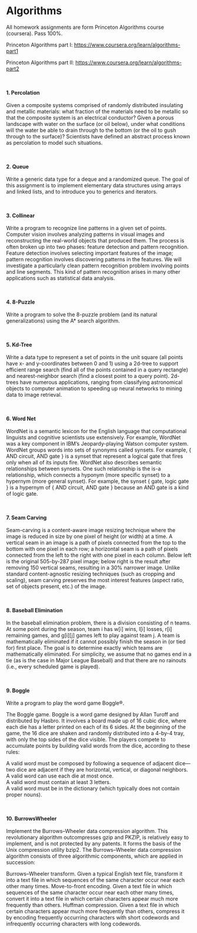 # Algorithms

All homework assignments are form Princeton Algorithms course (coursera).
Pass 100%.

Princeton Algorithms part I: https://www.coursera.org/learn/algorithms-part1

Princeton Algorithms part II: https://www.coursera.org/learn/algorithms-part2
<br/>
<br/>
<br/>

**1. Percolation** <br/><br/>
Given a composite systems comprised of randomly distributed insulating and metallic materials: what fraction of the materials need to be metallic so that the composite system is an electrical conductor? Given a porous landscape with water on the surface (or oil below), under what conditions will the water be able to drain through to the bottom (or the oil to gush through to the surface)? Scientists have defined an abstract process known as percolation to model such situations.
<br/>
<br/>
<br/>

**2. Queue** <br/><br/>
Write a generic data type for a deque and a randomized queue. The goal of this assignment is to implement elementary data structures using arrays and linked lists, and to introduce you to generics and iterators.
<br/>
<br/>
<br/>

**3. Collinear** <br/><br/>
Write a program to recognize line patterns in a given set of points.
Computer vision involves analyzing patterns in visual images and reconstructing the real-world objects that produced them. The process is often broken up into two phases: feature detection and pattern recognition. Feature detection involves selecting important features of the image; pattern recognition involves discovering patterns in the features. We will investigate a particularly clean pattern recognition problem involving points and line segments. This kind of pattern recognition arises in many other applications such as statistical data analysis.
<br/>
<br/>
<br/>


**4. 8-Puzzle** <br/><br/>
Write a program to solve the 8-puzzle problem (and its natural generalizations) using the A* search algorithm.
<br/>
<br/>
<br/>


**5. Kd-Tree** <br/><br/>
Write a data type to represent a set of points in the unit square (all points have x- and y-coordinates between 0 and 1) using a 2d-tree to support efficient range search (find all of the points contained in a query rectangle) and nearest-neighbor search (find a closest point to a query point). 2d-trees have numerous applications, ranging from classifying astronomical objects to computer animation to speeding up neural networks to mining data to image retrieval.
<br/>
<br/>
<br/>



**6. Word Net** <br/><br/>
WordNet is a semantic lexicon for the English language that computational linguists and cognitive scientists use extensively. For example, WordNet was a key component in IBM’s Jeopardy-playing Watson computer system. WordNet groups words into sets of synonyms called synsets. For example, { AND circuit, AND gate } is a synset that represent a logical gate that fires only when all of its inputs fire. WordNet also describes semantic relationships between synsets. One such relationship is the is-a relationship, which connects a hyponym (more specific synset) to a hypernym (more general synset). For example, the synset { gate, logic gate } is a hypernym of { AND circuit, AND gate } because an AND gate is a kind of logic gate.
<br/>
<br/>
<br/>


**7. Seam Carving** <br/><br/>
Seam-carving is a content-aware image resizing technique where the image is reduced in size by one pixel of height (or width) at a time. A vertical seam in an image is a path of pixels connected from the top to the bottom with one pixel in each row; a horizontal seam is a path of pixels connected from the left to the right with one pixel in each column. Below left is the original 505-by-287 pixel image; below right is the result after removing 150 vertical seams, resulting in a 30% narrower image. Unlike standard content-agnostic resizing techniques (such as cropping and scaling), seam carving preserves the most interest features (aspect ratio, set of objects present, etc.) of the image.
<br/>
<br/>
<br/>


**8. Baseball Elimination** <br/><br/>
In the baseball elimination problem, there is a division consisting of n teams. At some point during the season, team i has w[i] wins, l[i] losses, r[i] remaining games, and g[i][j] games left to play against team j. A team is mathematically eliminated if it cannot possibly finish the season in (or tied for) first place. The goal is to determine exactly which teams are mathematically eliminated. For simplicity, we assume that no games end in a tie (as is the case in Major League Baseball) and that there are no rainouts (i.e., every scheduled game is played).
<br/>
<br/>
<br/>


**9. Boggle** <br/><br/>
Write a program to play the word game Boggle®.

The Boggle game. Boggle is a word game designed by Allan Turoff and distributed by Hasbro. It involves a board made up of 16 cubic dice, where each die has a letter printed on each of its 6 sides. At the beginning of the game, the 16 dice are shaken and randomly distributed into a 4-by-4 tray, with only the top sides of the dice visible. The players compete to accumulate points by building valid words from the dice, according to these rules:

A valid word must be composed by following a sequence of adjacent dice—two dice are adjacent if they are horizontal, vertical, or diagonal neighbors.<br/>
A valid word can use each die at most once.<br/>
A valid word must contain at least 3 letters.<br/>
A valid word must be in the dictionary (which typically does not contain proper nouns).
<br/>
<br/>
<br/>


**10. BurrowsWheeler** <br/><br/>
Implement the Burrows–Wheeler data compression algorithm. This revolutionary algorithm outcompresses gzip and PKZIP, is relatively easy to implement, and is not protected by any patents. It forms the basis of the Unix compression utility bzip2.
The Burrows–Wheeler data compression algorithm consists of three algorithmic components, which are applied in succession:

Burrows–Wheeler transform. Given a typical English text file, transform it into a text file in which sequences of the same character occur near each other many times.
Move-to-front encoding. Given a text file in which sequences of the same character occur near each other many times, convert it into a text file in which certain characters appear much more frequently than others.
Huffman compression. Given a text file in which certain characters appear much more frequently than others, compress it by encoding frequently occurring characters with short codewords and infrequently occurring characters with long codewords.
<br/>
<br/>
<br/>

